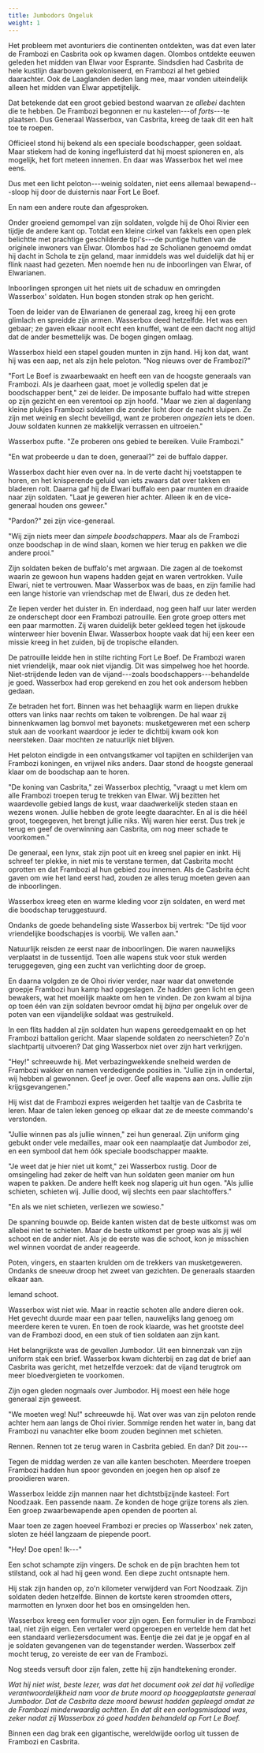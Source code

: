 ```yaml
---
title: Jumbodors Ongeluk
weight: 1
---
```

Het probleem met avonturiers die continenten ontdekten, was dat even later de Frambozi en Casbrita ook op kwamen dagen. Olombos ontdekte eeuwen geleden het midden van Elwar voor Esprante. Sindsdien had Casbrita de hele kustlijn daarboven gekoloniseerd, en Frambozi al het gebied daarachter. Ook de Laaglanden deden lang mee, maar vonden uiteindelijk alleen het midden van Elwar appetijtelijk.

Dat betekende dat een groot gebied bestond waarvan ze _allebei_ dachten die te hebben. De Frambozi begonnen er nu kastelen---of _forts_---te plaatsen. Dus Generaal Wasserbox, van Casbrita, kreeg de taak dit een halt toe te roepen.

Officieel stond hij bekend als een speciale boodschapper, geen soldaat. Maar stiekem had de koning ingefluisterd dat hij moest spioneren en, als mogelijk, het fort meteen innemen. En daar was Wasserbox het wel mee eens.

Dus met een licht peloton---weinig soldaten, niet eens allemaal bewapend---sloop hij door de duisternis naar Fort Le Boef.

En nam een andere route dan afgesproken.

Onder groeiend gemompel van zijn soldaten, volgde hij de Ohoi Rivier een tijdje de andere kant op. Totdat een kleine cirkel van fakkels een open plek belichtte met prachtige geschilderde tipi's---de puntige hutten van de originele inwoners van Elwar. Olombos had ze Scholianen genoemd omdat hij dacht in Schola te zijn geland, maar inmiddels was wel duidelijk dat hij er flink naast had gezeten. Men noemde hen nu de inboorlingen van Elwar, of Elwarianen.

Inboorlingen sprongen uit het niets uit de schaduw en omringden Wasserbox' soldaten. Hun bogen stonden strak op hen gericht. 

Toen de leider van de Elwarianen de generaal zag, kreeg hij een grote glimlach en spreidde zijn armen. Wasserbox deed hetzelfde. Het was een gebaar; ze gaven elkaar nooit echt een knuffel, want de een dacht nog altijd dat de ander besmettelijk was. De bogen gingen omlaag.

Wasserbox hield een stapel gouden munten in zijn hand. Hij kon dat, want hij was een aap, net als zijn hele peloton. "Nog nieuws over de Frambozi?"

"Fort Le Boef is zwaarbewaakt en heeft een van de hoogste generaals van Frambozi. Als je daarheen gaat, moet je volledig spelen dat je boodschapper bent," zei de leider. De imposante buffalo had witte strepen op zijn gezicht en een verentooi op zijn hoofd. "Maar we zien al dagenlang kleine plukjes Frambozi soldaten die zonder licht door de nacht sluipen. Ze zijn met weinig en slecht beveiligd, want ze proberen _ongezien_ iets te doen. Jouw soldaten kunnen ze makkelijk verrassen en uitroeien."

Wasserbox pufte. "Ze proberen ons gebied te bereiken. Vuile Frambozi."

"En wat probeerde u dan te doen, generaal?" zei de buffalo dapper.

Wasserbox dacht hier even over na. In de verte dacht hij voetstappen te horen, en het knisperende geluid van iets zwaars dat over takken en bladeren rolt. Daarna gaf hij de Elwari buffalo een paar munten en draaide naar zijn soldaten. "Laat je geweren hier achter. Alleen ik en de vice-generaal houden ons geweer."

"Pardon?" zei zijn vice-generaal.

"Wij zijn niets meer dan _simpele boodschappers_. Maar als de Frambozi onze boodschap in de wind slaan, komen we hier terug en pakken we die andere prooi."

Zijn soldaten beken de buffalo's met argwaan. Die zagen al de toekomst waarin ze gewoon hun wapens hadden gejat en waren vertrokken. Vuile Elwari, niet te vertrouwen. Maar Wasserbox was de baas, en zijn familie had een lange historie van vriendschap met de Elwari, dus ze deden het. 

Ze liepen verder het duister in. En inderdaad, nog geen half uur later werden ze onderschept door een Frambozi patrouille. Een grote groep otters met een paar marmotten. Zij waren duidelijk beter gekleed tegen het ijskoude winterweer hier bovenin Elwar. Wasserbox hoopte vaak dat hij een keer een missie kreeg in het zuiden, bij de tropische eilanden.

De patrouille leidde hen in stilte richting Fort Le Boef. De Frambozi waren niet vriendelijk, maar ook niet vijandig. Dit was simpelweg hoe het hoorde. Niet-strijdende leden van de vijand---zoals boodschappers---behandelde je goed. Wasserbox had erop gerekend en zou het ook andersom hebben gedaan.

Ze betraden het fort. Binnen was het behaaglijk warm en liepen drukke otters van links naar rechts om taken te volbrengen. De hal waar zij binnenkwamen lag bomvol met bayonets: musketgeweren met een scherp stuk aan de voorkant waardoor je ieder te dichtbij kwam ook kon neersteken. Daar mochten ze natuurlijk niet blijven.

Het peloton eindigde in een ontvangstkamer vol tapijten en schilderijen van Frambozi koningen, en vrijwel niks anders. Daar stond de hoogste generaal klaar om de boodschap aan te horen.

"De koning van Casbrita," zei Wasserbox plechtig, "vraagt u met klem om alle Frambozi troepen terug te trekken van Elwar. Wij bezitten het waardevolle gebied langs de kust, waar daadwerkelijk steden staan en wezens wonen. Jullie hebben de grote leegte daarachter. En al is die héél groot, toegegeven, het brengt jullie niks. Wij waren hier eerst. Dus trek je terug en geef de overwinning aan Casbrita, om nog meer schade te voorkomen."

De generaal, een lynx, stak zijn poot uit en kreeg snel papier en inkt. Hij schreef ter plekke, in niet mis te verstane termen, dat Casbrita mocht oprotten en dat Frambozi al hun gebied zou innemen. Als de Casbrita écht gaven om wie het land eerst had, zouden ze alles terug moeten geven aan de inboorlingen.

Wasserbox kreeg eten en warme kleding voor zijn soldaten, en werd met die boodschap teruggestuurd. 

Ondanks de goede behandeling siste Wasserbox bij vertrek: "De tijd voor vriendelijke boodschapjes is voorbij. We vallen aan."

Natuurlijk reisden ze eerst naar de inboorlingen. Die waren nauwelijks verplaatst in de tussentijd. Toen alle wapens stuk voor stuk werden teruggegeven, ging een zucht van verlichting door de groep. 

En daarna volgden ze de Ohoi rivier verder, naar waar dat onwetende groepje Frambozi hun kamp had opgeslagen. Ze hadden geen licht en geen bewakers, wat het moeilijk maakte om hen te vinden. De zon kwam al bijna op toen één van zijn soldaten bevroor omdat hij _bijna_ per ongeluk over de poten van een vijandelijke soldaat was gestruikeld.

In een flits hadden al zijn soldaten hun wapens gereedgemaakt en op het Frambozi battalion gericht. Maar slapende soldaten zo neerschieten? Zo'n slachtpartij uitvoeren? Dat ging Wasserbox niet over zijn hart verkrijgen.

"Hey!" schreeuwde hij. Met verbazingwekkende snelheid werden de Frambozi wakker en namen verdedigende posities in. "Jullie zijn in ondertal, wij hebben al gewonnen. Geef je over. Geef alle wapens aan ons. Jullie zijn krijgsgevangenen."

Hij wist dat de Frambozi expres weigerden het taaltje van de Casbrita te leren. Maar de talen leken genoeg op elkaar dat ze de meeste commando's verstonden.

"Jullie winnen pas als jullie winnen," zei hun generaal. Zijn uniform ging gebukt onder vele medailles, maar ook een naamplaatje dat Jumbodor zei, en een symbool dat hem óók speciale boodschapper maakte.

"Je weet dat je hier niet uit komt," zei Wasserbox rustig. Door de omsingeling had zeker de helft van hun soldaten geen manier om hun wapen te pakken. De andere helft keek nog slaperig uit hun ogen. "Als jullie schieten, schieten wij. Jullie dood, wij slechts een paar slachtoffers."

"En als we niet schieten, verliezen we sowieso."

De spanning bouwde op. Beide kanten wisten dat de beste uitkomst was om allebei niet te schieten. Maar de beste uitkomst per groep was als jij wél schoot en de ander niet. Als je de eerste was die schoot, kon je misschien wel winnen voordat de ander reageerde.

Poten, vingers, en staarten krulden om de trekkers van musketgeweren. Ondanks de sneeuw droop het zweet van gezichten. De generaals staarden elkaar aan.

Iemand schoot. 

Wasserbox wist niet wie. Maar in reactie schoten alle andere dieren ook. Het gevecht duurde maar een paar tellen, nauwelijks lang genoeg om meerdere keren te vuren. En toen de rook klaarde, was het grootste deel van de Frambozi dood, en een stuk of tien soldaten aan zijn kant. 

Het belangrijkste was de gevallen Jumbodor. Uit een binnenzak van zijn uniform stak een brief. Wasserbox kwam dichterbij en zag dat de brief aan Casbrita was gericht, met hetzelfde verzoek: dat de vijand terugtrok om meer bloedvergieten te voorkomen.

Zijn ogen gleden nogmaals over Jumbodor. Hij moest een héle hoge generaal zijn geweest.

"We moeten weg! Nu!" schreeuwde hij. Wat over was van zijn peloton rende achter hem aan langs de Ohoi rivier. Sommige renden het water in, bang dat Frambozi nu vanachter elke boom zouden beginnen met schieten.

Rennen. Rennen tot ze terug waren in Casbrita gebied. En dan? Dit zou---

Tegen de middag werden ze van alle kanten beschoten. Meerdere troepen Frambozi hadden hun spoor gevonden en joegen hen op alsof ze prooidieren waren. 

Wasserbox leidde zijn mannen naar het dichtstbijzijnde kasteel: Fort Noodzaak. Een passende naam. Ze konden de hoge grijze torens als zien. Een groep zwaarbewapende apen openden de poorten al.

Maar toen ze zagen hoeveel Frambozi er precies op Wasserbox' nek zaten, sloten ze héél langzaam de piepende poort.

"Hey! Doe open! Ik---"

Een schot schampte zijn vingers. De schok en de pijn brachten hem tot stilstand, ook al had hij geen wond. Een diepe zucht ontsnapte hem.

Hij stak zijn handen op, zo'n kilometer verwijderd van Fort Noodzaak. Zijn soldaten deden hetzelfde. Binnen de kortste keren stroomden otters, marmotten en lynxen door het bos en omsingelden hen.

Wasserbox kreeg een formulier voor zijn ogen. Een formulier in de Frambozi taal, niet zijn eigen. Een vertaler werd opgeroepen en vertelde hem dat het een standaard verliezersdocument was. Eentje die zei dat je je opgaf en al je soldaten gevangenen van de tegenstander werden. Wasserbox zelf mocht terug, zo vereiste de eer van de Frambozi.

Nog steeds versuft door zijn falen, zette hij zijn handtekening eronder.

_Wat hij niet wist, beste lezer, was dat het document ook zei dat hij volledige verantwoordelijkheid nam voor de brute moord op hooggeplaatste generaal Jumbodor. Dat de Casbrita deze moord bewust hadden gepleegd omdat ze de Frambozi minderwaardig achtten. En dat dit een oorlogsmisdaad was, zeker nadat zij Wasserbox zó goed hadden behandeld op Fort Le Boef._

Binnen een dag brak een gigantische, wereldwijde oorlog uit tussen de Frambozi en Casbrita.